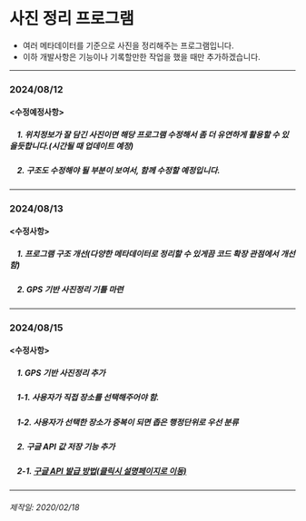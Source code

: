 # 사진 정리 프로그램

+ 여러 메타데이터를 기준으로 사진을 정리해주는 프로그램입니다.
+ 이하 개발사항은 기능이나 기록할만한 작업을 했을 때만 추가하겠습니다.

---
### 2024/08/12
#### <수정예정사항>

##### &nbsp;&nbsp;&nbsp;&nbsp;1. 위치정보가 잘 담긴 사진이면 해당 프로그램 수정해서 좀 더 유연하게 활용할 수 있을듯합니다.(시간될 때 업데이트 예정)
##### &nbsp;&nbsp;&nbsp;&nbsp;2. 구조도 수정해야 될 부분이 보여서, 함께 수정할 예정입니다.

---
### 2024/08/13
#### <수정사항>

##### &nbsp;&nbsp;&nbsp;&nbsp;1. 프로그램 구조 개선(다양한 메타데이터로 정리할 수 있게끔 코드 확장 관점에서 개선함)
##### &nbsp;&nbsp;&nbsp;&nbsp;2. GPS 기반 사진정리 기틀 마련

---
### 2024/08/15
#### <수정사항>

##### &nbsp;&nbsp;&nbsp;&nbsp;1. GPS 기반 사진정리 추가
##### &nbsp;&nbsp;&nbsp;&nbsp;1-1. 사용자가 직접 장소를 선택해주어야 함.
##### &nbsp;&nbsp;&nbsp;&nbsp;1-2. 사용자가 선택한 장소가 중복이 되면 좁은 행정단위로 우선 분류
##### &nbsp;&nbsp;&nbsp;&nbsp;2. 구글 API 값 저장 기능 추가
##### &nbsp;&nbsp;&nbsp;&nbsp;2-1. [구글 API 발급 방법(클릭시 설명페이지로 이동)](https://saracenletter.tistory.com/332)

---
###### 제작일: 2020/02/18
